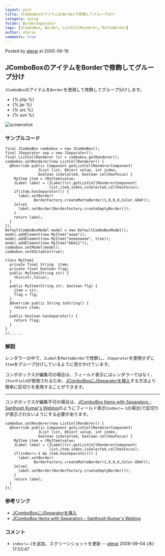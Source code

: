 ```yaml
---
layout: post
title: JComboBoxのアイテムをBorderで修飾してグループ分け
category: swing
folder: BorderSeparator
tags: [JComboBox, Border, ListCellRenderer, MatteBorder]
author: aterai
comments: true
---
```


Posted by [aterai](http://terai.xrea.jp/aterai.html) at 2005-09-19

## JComboBoxのアイテムをBorderで修飾してグループ分け
`JComboBox`のアイテムを`Border`を使用して修飾してグループ分けします。

- {% jnlp %}
- {% jar %}
- {% src %}
- {% svn %}

<!-- dummy comment line for breaking list -->

![screenshot](https://lh4.googleusercontent.com/_9Z4BYR88imo/TQTIMVjWegI/AAAAAAAAASY/yM_W_tfnios/s800/BorderSeparator.png)

### サンプルコード
<pre class="prettyprint"><code>final JComboBox combobox = new JComboBox();
final JSeparator sep = new JSeparator();
final ListCellRenderer lcr = combobox.getRenderer();
combobox.setRenderer(new ListCellRenderer() {
  @Override public Component getListCellRendererComponent(
               JList list, Object value, int index,
               boolean isSelected, boolean cellHasFocus) {
    MyItem item = (MyItem)value;
    JLabel label = (JLabel)lcr.getListCellRendererComponent(
                    list,item,index,isSelected,cellHasFocus);
    if(item.hasSeparator()) {
      label.setBorder(
             BorderFactory.createMatteBorder(1,0,0,0,Color.GRAY));
    }else{
      label.setBorder(BorderFactory.createEmptyBorder());
    }
    return label;
  }
});
DefaultComboBoxModel model = new DefaultComboBoxModel();
model.addElement(new MyItem("aaaa"));
model.addElement(new MyItem("eeeeeeeee", true));
model.addElement(new MyItem("bbb12"));
combobox.setModel(model);
combobox.setEditable(true);
</code></pre>

<pre class="prettyprint"><code>class MyItem{
  private final String  item;
  private final boolean flag;
  public MyItem(String str) {
    this(str,false);
  }
  public MyItem(String str, boolean flg) {
    item = str;
    flag = flg;
  }
  @Override public String toString() {
    return item;
  }
  public boolean hasSeparator() {
    return flag;
  }
}
//......
</code></pre>

### 解説
レンダラーの中で、`JLabel`を`MatteBorder`で修飾し、`JSeparator`を使用せずに`Item`をグループ分けしているように見せかけています。

コンボボックスが編集可の場合は、フィールド表示にはレンダラーではなく、`JTextField`が使用されるため、[JComboBoxにJSeparatorを挿入](http://terai.xrea.jp/Swing/ComboBoxSeparator.html)する方法より簡単に区切りを表現することができます。

- - - -
コンボボックスが編集不可の場合は、[JComboBox Items with Separators - Santhosh Kumar's Weblog](http://www.jroller.com/santhosh/entry/jcombobox_items_with_separators)のようにフィールド表示(`index!=-1`の場合)で区切りが表示されないようにする必要があります。

<pre class="prettyprint"><code>combobox.setRenderer(new ListCellRenderer() {
  @Override public Component getListCellRendererComponent(
               JList list, Object value, int index,
               boolean isSelected, boolean cellHasFocus) {
    MyItem item = (MyItem)value;
    JLabel label = (JLabel)lcr.getListCellRendererComponent(
                    list,item,index,isSelected,cellHasFocus);
    if(index!=-1 &amp;&amp; item.hasSeparator()) {
      label.setBorder(
             BorderFactory.createMatteBorder(1,0,0,0,Color.GRAY));
    }else{
      label.setBorder(BorderFactory.createEmptyBorder());
    }
    return label;
  }
});
</code></pre>

### 参考リンク
- [JComboBoxにJSeparatorを挿入](http://terai.xrea.jp/Swing/ComboBoxSeparator.html)
- [JComboBox Items with Separators - Santhosh Kumar's Weblog](http://www.jroller.com/santhosh/entry/jcombobox_items_with_separators)

<!-- dummy comment line for breaking list -->

### コメント
- `index!=-1`を追加、スクリーンショットを更新 -- [aterai](http://terai.xrea.jp/aterai.html) 2008-09-04 (木) 17:53:47

<!-- dummy comment line for breaking list -->

